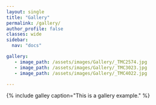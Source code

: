 ```yaml
---
layout: single
title: "Gallery"
permalink: /gallery/
author_profile: false
classes: wide
sidebar:
  nav: "docs"

gallery:
   - image_path: /assets/images/Gallery/_TMC2574.jpg
   - image_path: /assets/images/Gallery/_TMC3023.jpg
   - image_path: /assets/images/Gallery/_TMC4022.jpg

---
```

{% include galley caption="This is a gallery example." %}


